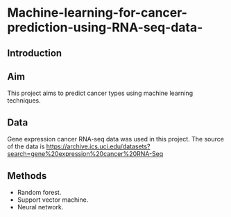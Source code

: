 # Machine-learning-for-cancer-prediction-using-RNA-seq-data-

## Introduction

## Aim
This project aims to predict cancer types using machine learning techniques.

## Data
Gene expression cancer RNA-seq data was used in this project. The source of the data is https://archive.ics.uci.edu/datasets?search=gene%20expression%20cancer%20RNA-Seq

## Methods
- Random forest.
- Support vector machine.
- Neural network.
